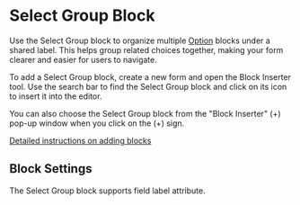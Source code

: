 # Select Group Block

Use the Select Group block to organize multiple [Option](select-option-block.md) blocks under a shared label. This helps group related choices together, making your form clearer and easier for users to navigate.

To add a Select Group block, create a new form and open the Block Inserter tool. Use the search bar to find the Select Group block and click on its icon to insert it into the editor.

You can also choose the Select Group block from the "Block Inserter" (+) pop-up window when you click on the (+) sign.

[Detailed instructions on adding blocks](https://wordpress.org/documentation/article/adding-a-new-block/)

## Block Settings

The Select Group block supports field label attribute.
